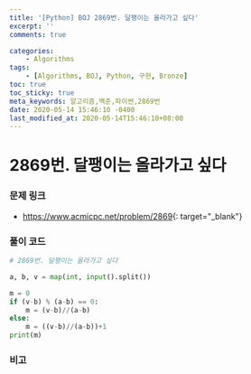 ```yaml
---
title: '[Python] BOJ 2869번. 달팽이는 올라가고 싶다'
excerpt: ''
comments: true

categories:
    - Algorithms
tags:
    - [Algorithms, BOJ, Python, 구현, Bronze]
toc: true
toc_sticky: true
meta_keywords: 알고리즘,백준,파이썬,2869번
date: 2020-05-14 15:46:10 -0400
last_modified_at: 2020-05-14T15:46:10+08:00
---
```


# 2869번. 달팽이는 올라가고 싶다

### 문제 링크

-   <https://www.acmicpc.net/problem/2869>{: target="\_blank"}

### 풀이 코드

```python
# 2869번. 달팽이는 올라가고 싶다

a, b, v = map(int, input().split())

m = 0
if (v-b) % (a-b) == 0:
    m = (v-b)//(a-b)
else:
    m = ((v-b)//(a-b))+1
print(m)
```

### 비고
